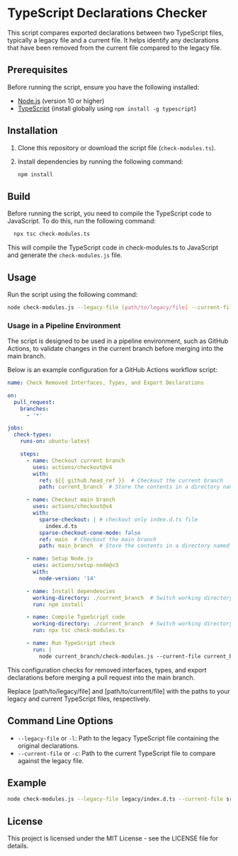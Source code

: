 # TypeScript Declarations Checker

This script compares exported declarations between two TypeScript files, typically a legacy file and a current file. It helps identify any declarations that have been removed from the current file compared to the legacy file.

## Prerequisites

Before running the script, ensure you have the following installed:

- [Node.js](https://nodejs.org/) (version 10 or higher)
- [TypeScript](https://www.typescriptlang.org/) (install globally using `npm install -g typescript`)

## Installation

1. Clone this repository or download the script file (`check-modules.ts`).

2. Install dependencies by running the following command:

   ```bash
   npm install
   ```

## Build
Before running the script, you need to compile the TypeScript code to JavaScript. To do this, run the following command:

```bash
  npx tsc check-modules.ts
```
This will compile the TypeScript code in check-modules.ts to JavaScript and generate the `check-modules.js` file.

## Usage
Run the script using the following command:
```bash
node check-modules.js --legacy-file [path/to/legacy/file] --current-file [path/to/current/file]
```

### Usage in a Pipeline Environment
The script is designed to be used in a pipeline environment, such as GitHub Actions, to validate changes in the current branch before merging into the main branch.

Below is an example configuration for a GitHub Actions workflow script:

```yaml
name: Check Removed Interfaces, Types, and Export Declarations

on:
  pull_request:
    branches:
      - '*'

jobs:
  check-types:
    runs-on: ubuntu-latest

    steps:
      - name: Checkout current branch
        uses: actions/checkout@v4
        with:
          ref: ${{ github.head_ref }}  # Checkout the current branch
          path: current_branch  # Store the contents in a directory named 'current_branch'

      - name: Checkout main branch
        uses: actions/checkout@v4
        with:
          sparse-checkout: | # checkout only index.d.ts file
            index.d.ts 
          sparse-checkout-cone-mode: false
          ref: main  # Checkout the main branch
          path: main_branch  # Store the contents in a directory named 'main_branch'

      - name: Setup Node.js
        uses: actions/setup-node@v3
        with:
          node-version: '14'

      - name: Install dependencies
        working-directory: ./current_branch  # Switch working directory to 'current_branch'
        run: npm install

      - name: Compile TypeScript code
        working-directory: ./current_branch  # Switch working directory to 'current_branch'
        run: npx tsc check-modules.ts

      - name: Run TypeScript check
        run: |
          node current_branch/check-modules.js --current-file current_branch/index.d.ts --legacy-file main_branch/index.d.ts
```

This configuration checks for removed interfaces, types, and export declarations before merging a pull request into the main branch.

Replace [path/to/legacy/file] and [path/to/current/file] with the paths to your legacy and current TypeScript files, respectively.

## Command Line Options
- `--legacy-file` or `-l`: Path to the legacy TypeScript file containing the original declarations.
- `--current-file` or `-c`: Path to the current TypeScript file to compare against the legacy file.

## Example
```bash
node check-modules.js --legacy-file legacy/index.d.ts --current-file src/index.d.ts
```

## License
This project is licensed under the MIT License - see the LICENSE file for details.
